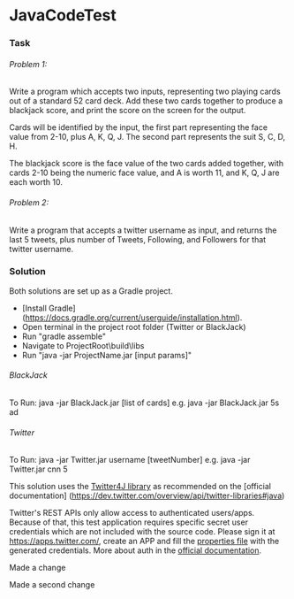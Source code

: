 # JavaCodeTest

### Task
###### Problem 1:
Write a program which accepts two inputs, representing two playing cards out of a standard 52 card deck. Add these two cards
together to produce a blackjack score, and print the score on the screen for the output.

Cards will be identified by the input, the first part representing the face value from 2-10, plus A, K, Q, J. The second part represents the suit S, C, D, H.

The blackjack score is the face value of the two cards added together, with cards 2-10 being the numeric face value, and A is worth 11, and K, Q, J are each worth 10.

###### Problem 2: 
Write a program that accepts a twitter username as input, and returns the last 5 tweets, plus number of Tweets, Following, and Followers for that twitter username.

### Solution
Both solutions are set up as a Gradle project.
* [Install Gradle] (https://docs.gradle.org/current/userguide/installation.html).
* Open terminal in the project root folder (Twitter or BlackJack)
* Run "gradle assemble"
* Navigate to ProjectRoot\build\libs
* Run "java -jar ProjectName.jar [input params]"

###### BlackJack
To Run: java -jar BlackJack.jar [list of cards]
e.g. java -jar BlackJack.jar 5s ad

###### Twitter
To Run: java -jar Twitter.jar username [tweetNumber]
e.g. java -jar Twitter.jar cnn 5

This solution uses the [Twitter4J library](http://twitter4j.org/en/index.html) as recommended on the [official documentation] (https://dev.twitter.com/overview/api/twitter-libraries#java)

Twitter's REST APIs only allow access to authenticated users/apps. Because of that, this test application requires specific secret user credentials which are not included with the source code. Please sign it at https://apps.twitter.com/, create an APP and fill the [properties file](https://github.com/loodakrawa/JavaCodeTest/blob/master/Twitter/src/main/resources/twitterAuth.properties) with the generated credentials.
More about auth in the [official documentation](https://dev.twitter.com/oauth).

Made a change

Made a second change